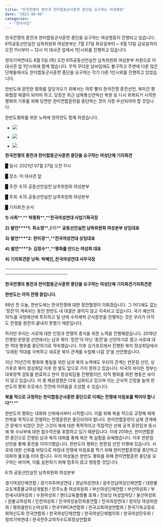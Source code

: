 ```yaml
---
title: "한국전쟁의 종전과 한미합동군사훈련 중단을 요구하는 여성행동"
date: "2021-08-06"
categories: 
  - "연대사업"
---
```


한국전쟁의 종전과 한미합동군사훈련 중단을 요구하는 여성행동이 진행되고 있습니다. 615공동선언실천 남측위원회 여성본부는 7월 27일 화요일부터 ~ 8월 13일 금요일까지 오전 11시부터 ~ 12시 미 대사관 앞에서 1인시위를 진행하고 있습니다.

정의기억연대도 8월 5일 (목) 오전 615공동선언실천 남측위원회 여성본부 차원으로 미대사관 앞 1인시위에 함께 했습니다. 무척 무더운 날씨임에도 불구하고 주변에 다른 많은 단체들에서도 한미합동군사훈련 중단을 요구하는 각기 다른 1인시위를 진행하고 있었습니다.

한반도에 완전한 평화를 앞당겨오기 위해서는 하루 빨리 한국전쟁 종전선언, 북미간 평화협정 체결이 되어야 하고, 당장은 최근 남북통신연락선 복원 등 다시 회복되기 시작한 평화의 기류를 위해 당면한 한미연합훈련을 중단하는 것이 가장 우선되어야 할 것입니다.

한반도평화를 위한 노력에 정의연도 함께 하겠습니다.

- ![](https://r2.womenandwar.net/2021/08/IMG_20210805_180240_219.jpg)
    
- ![](https://r2.womenandwar.net/2021/08/IMG_20210805_180417_553.jpg)
    
- ![](https://r2.womenandwar.net/2021/08/IMG_20210805_180837_182.jpg)
    

**한국전쟁의 종전과 한미합동군사훈련 중단을 요구하는 여성단체 기자회견**

█ 일시: 2021년 07월 27일 오전 11시

█ 장소: 미 대사관 앞

█ 주관: 6.15 공동선언실천 남측위원회 여성본부

█ 주최: 6.15 공동선언실천 남측위원회 여성본부

█ 기자회견 순서

**1)** **사회****:** **박종화****\_****전국여성연대 사업기획국장**

**2)** **발언****1:** **최소영****\_615** **공동선언실천 남측위원회 여성본부 상임대표**

**3)** **발언****2:** **한미경****\_****전국여성연대 상임대표**

**4)** **발언****3:** **김정수****\_****평화를 만드는 여성회 대표**

**4) 기자회견문 낭독: 박혜인\_전국여성연대 사무국장**

\--------------------------------------------------------------------------------------------------------------

**한국전쟁의 종전과 한미합동군사훈련 중단을 요구하는 여성단체 기자회견기자회견문**

**한반도는 아직 전쟁 중입니다.**

68년 전 오늘, 한반도에는 한국전쟁에 대한 정전협정이 이뤄졌습니다. 그 어디에도 없는 ‘정전’이 계속되는 동안 한반도 내 대결은 끊이지 않고 지속되고 있습니다. 국가 예산의 10%를 국방예산에 투자하고 일 년에 수차례씩 군사훈련을 진행하는 것은 우리가 아직도 전쟁을 완전히 끝내지 못했기 때문입니다.

하지만 우리는 서로에 대한 인정과 전쟁의 종식을 위한 노력을 진행해왔습니다. 2018년 진행된 판문점 선언에서는 남과 북이 ‘정전’이 아닌 ‘종전’을 선언하기로 했고 서로에 대한 적대 행위를 중단하기로 약속했습니다. 이후 싱가포르에서 진행된 북미 정상회담에서 ‘오래된 적대를 극복하고 새로운 북미 관계를 수립해 나갈 것’을 선언했습니다.

지난 70년간의 평화와 통일을 위한 남과 북의 노력에도 우리의 관계는 판문점 선언, 싱가포르 북미 정상회담 이후 한 발도 앞으로 가지 못하고 있습니다. 미국의 바이든 정부는 대북정책 검토를 완료하고 한미 정상회담을 진행했지만, 아직 평화를 위한 행동은 보이지 않고 있습니다. 미·중 패권경쟁은 더욱 심화되고 있으며 이는 군사적 긴장을 높여 한반도의 평화 프로세스 진전에 어려움을 조성할 수 있습니다.

**북을 적으로 규정하는 한미합동군사훈련 중단으로 이제는 전쟁에 마침표를 찍어야 합니다****.**

한반도의 평화는 대화와 신뢰에서부터 시작합니다. 이를 위해 북을 적으로 규정해 체제전복을 목적으로 진행하는 전쟁훈련은 중단되어야 합니다. 한미연합훈련이 남북 관계에 큰 문제가 되었던 것은 그것이 북에 대한 폭력적이고 직접적인 선제 공격 훈련임과 동시에 북 수뇌부에 대한 참수작전을 포함하고 있기 때문입니다. 이에 2018년, 한미연합훈련 중단으로 진행된 남과 북의 대화를 통해 북은 핵 실험을 유예했습니다. 이후 판문점 선언을 통해 종전을 이야기했습니다. 한반도의 평화는 판문점 선언 이행에 있습니다. 서로에 대한 신뢰를 바탕으로 마침내 전쟁에 마침표를 찍기 위해 한미연합훈련을 중단하고 대화의 물꼬를 터야 합니다. 우리 여성들은 한반도 평화를 위해 한미연합훈련 중단을 요구하는 바이며, 이를 실현하기 위해 멈추지 않고 행동할 것입니다.

6.15 공동선언실천 남측위원회 여성본부

경기여성단체연합 / 경기자주여성연대 / 경남여성연대 / 광주전남여성단체연합 / 대한불교조계종불교여성개발원 / 민주노총 여성위원회 / 부산여성단체연합 / 부산여성회 / 부천새시대여성회 / 수원여성회 / 젠더교육플랫폼 효재 / 진보당 여성엄마당 / 울산여성회 / 원불교여성회 / 인천여성회 / 전국여성농민회총연합 / 전국여성연대 / 정의당 여성위원회 / 평화를만드는여성회 / 한국YWCA연합회 / 한국교회여성연합회 / 한국기독교장로회여신도회 전국연합회 / 한국여성단체연합 / 한국여성단체협의회 / 한국여성민우회 / 정의기억연대 / 한국천주교여자수도회정상연합회
